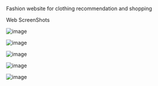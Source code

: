 Fashion website for clothing recommendation and shopping

Web ScreenShots

![image](https://user-images.githubusercontent.com/48486760/178268001-3b2bdadc-54bc-4b73-9afc-1b408a48325c.png)

![image](https://user-images.githubusercontent.com/48486760/178268039-bb2baae3-b6a9-47cb-b0d1-5be9ead2d06f.png)

![image](https://user-images.githubusercontent.com/48486760/178268101-e64150ca-b176-448b-99a7-408f52971a9c.png)

![image](https://user-images.githubusercontent.com/48486760/178268123-1088c821-fa9f-45ba-a455-a5189dbe8244.png)

![image](https://user-images.githubusercontent.com/48486760/178268147-7a0b674c-3449-4d79-a164-1915deff87dd.png)
